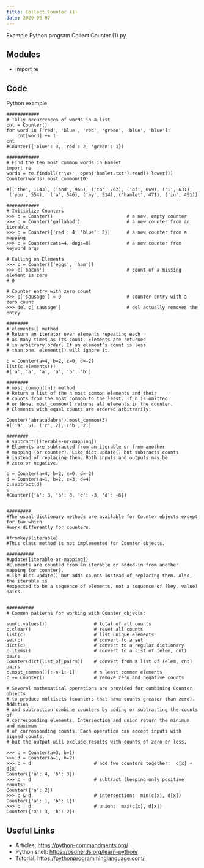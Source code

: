```yaml
---
title: Collect.Counter (1)
date: 2020-05-07
---
```

Example Python program Collect.Counter (1).py

## Modules

* import re

## Code

Python example

    ############
    # Tally occurrences of words in a list
    cnt = Counter()
    for word in ['red', 'blue', 'red', 'green', 'blue', 'blue']:
        cnt[word] += 1
    cnt
    #Counter({'blue': 3, 'red': 2, 'green': 1})
    
    ############
    # Find the ten most common words in Hamlet
    import re
    words = re.findall(r'\w+', open('hamlet.txt').read().lower())
    Counter(words).most_common(10)
    
    #[('the', 1143), ('and', 966), ('to', 762), ('of', 669), ('i', 631),
     ('you', 554),  ('a', 546), ('my', 514), ('hamlet', 471), ('in', 451)]
     
    ############
    # Initialize Counters
    >>> c = Counter()                           # a new, empty counter
    >>> c = Counter('gallahad')                 # a new counter from an iterable
    >>> c = Counter({'red': 4, 'blue': 2})      # a new counter from a mapping
    >>> c = Counter(cats=4, dogs=8)             # a new counter from keyword args
    
    # Calling on Elements
    >>> c = Counter(['eggs', 'ham'])
    >>> c['bacon']                              # count of a missing element is zero
    # 0
    
    # Counter entry with zero count
    >>> c['sausage'] = 0                        # counter entry with a zero count
    >>> del c['sausage']                        # del actually removes the entry
    
    ########
    # elements() method
    # Return an iterator over elements repeating each 
    # as many times as its count. Elements are returned 
    # in arbitrary order. If an element’s count is less 
    # than one, elements() will ignore it.
    
    c = Counter(a=4, b=2, c=0, d=-2)
    list(c.elements())
    #['a', 'a', 'a', 'a', 'b', 'b']
    
    ########
    # most_common([n]) method
    # Return a list of the n most common elements and their 
    # counts from the most common to the least. If n is omitted 
    # or None, most_common() returns all elements in the counter. 
    # Elements with equal counts are ordered arbitrarily:
    
    Counter('abracadabra').most_common(3)
    #[('a', 5), ('r', 2), ('b', 2)]
    
    ########
    # subtract([iterable-or-mapping])
    # Elements are subtracted from an iterable or from another 
    # mapping (or counter). Like dict.update() but subtracts counts 
    # instead of replacing them. Both inputs and outputs may be 
    # zero or negative.
    
    c = Counter(a=4, b=2, c=0, d=-2)
    d = Counter(a=1, b=2, c=3, d=4)
    c.subtract(d)
    c
    #Counter({'a': 3, 'b': 0, 'c': -3, 'd': -6})
    
    
    #########
    #The usual dictionary methods are available for Counter objects except for two which 
    #work differently for counters.
    
    #fromkeys(iterable)
    #This class method is not implemented for Counter objects.
    
    ##########
    #update([iterable-or-mapping])
    #Elements are counted from an iterable or added-in from another mapping (or counter).
    #Like dict.update() but adds counts instead of replacing them. Also, the iterable is 
    #expected to be a sequence of elements, not a sequence of (key, value) pairs.
    
    
    ##########
    # Common patterns for working with Counter objects:
    
    sum(c.values())                 # total of all counts
    c.clear()                       # reset all counts
    list(c)                         # list unique elements
    set(c)                          # convert to a set
    dict(c)                         # convert to a regular dictionary
    c.items()                       # convert to a list of (elem, cnt) pairs
    Counter(dict(list_of_pairs))    # convert from a list of (elem, cnt) pairs
    c.most_common()[:-n-1:-1]       # n least common elements
    c += Counter()                  # remove zero and negative counts
    
    # Several mathematical operations are provided for combining Counter objects 
    # to produce multisets (counters that have counts greater than zero). Addition 
    # and subtraction combine counters by adding or subtracting the counts of 
    # corresponding elements. Intersection and union return the minimum and maximum 
    # of corresponding counts. Each operation can accept inputs with signed counts, 
    # but the output will exclude results with counts of zero or less.
    
    >>> c = Counter(a=3, b=1)
    >>> d = Counter(a=1, b=2)
    >>> c + d                       # add two counters together:  c[x] + d[x]
    Counter({'a': 4, 'b': 3})
    >>> c - d                       # subtract (keeping only positive counts)
    Counter({'a': 2})
    >>> c & d                       # intersection:  min(c[x], d[x])
    Counter({'a': 1, 'b': 1})
    >>> c | d                       # union:  max(c[x], d[x])
    Counter({'a': 3, 'b': 2})
    
    
    
    
    
    
    
    
    
    
    
    

## Useful Links

- Articles: https://python-commandments.org/
- Python shell: https://bsdnerds.org/learn-python/
- Tutorial: https://pythonprogramminglanguage.com/
